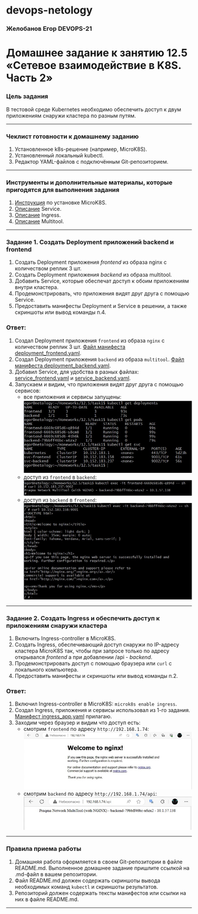 # devops-netology

### Желобанов Егор DEVOPS-21

# Домашнее задание к занятию 12.5 «Сетевое взаимодействие в K8S. Часть 2»

### Цель задания

В тестовой среде Kubernetes необходимо обеспечить доступ к двум приложениям снаружи кластера по разным путям.

------

### Чеклист готовности к домашнему заданию

1. Установленное k8s-решение (например, MicroK8S).
2. Установленный локальный kubectl.
3. Редактор YAML-файлов с подключённым Git-репозиторием.

------

### Инструменты и дополнительные материалы, которые пригодятся для выполнения задания

1. [Инструкция](https://microk8s.io/docs/getting-started) по установке MicroK8S.
2. [Описание](https://kubernetes.io/docs/concepts/services-networking/service/) Service.
3. [Описание](https://kubernetes.io/docs/concepts/services-networking/ingress/) Ingress.
4. [Описание](https://github.com/wbitt/Network-MultiTool) Multitool.

------

### Задание 1. Создать Deployment приложений backend и frontend

1. Создать Deployment приложения _frontend_ из образа nginx с количеством реплик 3 шт.
2. Создать Deployment приложения _backend_ из образа multitool. 
3. Добавить Service, которые обеспечат доступ к обоим приложениям внутри кластера. 
4. Продемонстрировать, что приложения видят друг друга с помощью Service.
5. Предоставить манифесты Deployment и Service в решении, а также скриншоты или вывод команды п.4.

### Ответ:

1. Создал Deployment приложения `frontend` из образа `nginx` с количеством реплик 3 шт. [Файл манифеста deployment_frontend.yaml](/practice/12.5/task1/deployment_frontend.yaml).
2. Создал Deployment приложения `backend` из образа `multitool`. [Файл манифеста deployment_backend.yaml](/practice/12.5/task1/deployment_backend.yaml).
3. Добавил Service, для удобства в разных файлах: [service_frontend.yaml](/practice/12.5/task1/service_frontend.yaml) и [service_backend.yaml](/practice/12.5/task1/service_backend.yaml).
4. Запускаем и видим, что приложения видят друг друга с помощью сервисов:
    * все приложения и сервисы запущены:  
    ![](/pics/12.5/task1-all.jpg)  
    * доступ из `frontend` в `backend`:  
    ![](/pics/12.5/task1-front-to-back.jpg)  
    * доступ из `backend` в `frontend`:  
    ![](/pics/12.5/task1-back-to-front.jpg)  
    
------

### Задание 2. Создать Ingress и обеспечить доступ к приложениям снаружи кластера

1. Включить Ingress-controller в MicroK8S.
2. Создать Ingress, обеспечивающий доступ снаружи по IP-адресу кластера MicroK8S так, чтобы при запросе только по адресу открывался _frontend_ а при добавлении /api - _backend_.
3. Продемонстрировать доступ с помощью браузера или `curl` с локального компьютера.
4. Предоставить манифесты и скриншоты или вывод команды п.2.

### Ответ:

1. Включил Ingress-controller в MicroK8S: `microk8s enable ingress`.
2. Создал Ingress, приложения и сервисы использовал из 1-го задания. [Манифест ingress_app.yaml](/practice/12.5/task2/ingress_app.yaml) прилагаю.
3. Заходим через браузер и видим что доступ есть:
    * смотрим `frontend` по адресу `http://192.168.1.74`:  
    ![](/pics/12.5/task2-frontend.jpg)  
    * смотрим `backend` по адресу `http://192.168.1.74/api`:  
    ![](/pics/12.5/task2-backend.jpg)  

------

### Правила приема работы

1. Домашняя работа оформляется в своем Git-репозитории в файле README.md. Выполненное домашнее задание пришлите ссылкой на .md-файл в вашем репозитории.
2. Файл README.md должен содержать скриншоты вывода необходимых команд `kubectl` и скриншоты результатов.
3. Репозиторий должен содержать тексты манифестов или ссылки на них в файле README.md.

------
